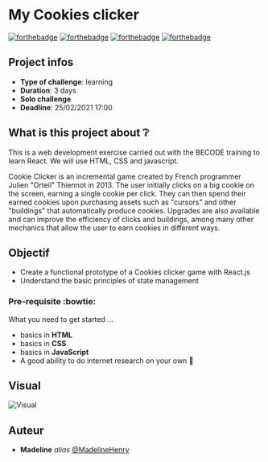 # My Cookies clicker

[![forthebadge](http://forthebadge.com/images/badges/built-with-love.svg)](http://forthebadge.com) [![forthebadge](https://forthebadge.com/images/badges/validated-html5.svg)](http://forthebadge.com) [![forthebadge](https://forthebadge.com/images/badges/made-with-javascript.svg)](http://forthebadge.com) [![forthebadge](https://forthebadge.com/images/badges/uses-css.svg)](http://forthebadge.com)

## Project infos 

- **Type of challenge**: learning
- **Duration**: 3 days
- **Solo challenge**
- **Deadline**: 25/02/2021 17:00 

## What is this project about :grey_question:

This is a web development exercise carried out with the BECODE training to learn React. We will use HTML, CSS and javascript.

Cookie Clicker is an incremental game created by French programmer Julien "Orteil" Thiennot in 2013. The user initially clicks on a big cookie on the screen, earning a single cookie per click. They can then spend their earned cookies upon purchasing assets such as "cursors" and other "buildings" that automatically produce cookies. Upgrades are also available and can improve the efficiency of clicks and buildings, among many other mechanics that allow the user to earn cookies in different ways.

## Objectif

- Create a functional prototype of a Cookies clicker game with React.js 
- Understand the basic principles of state management

### Pre-requisite :bowtie:

What you need to get started ...

- basics in **HTML**
- basics in **CSS**
- basics in **JavaScript**
- A good ability to do internet research on your own :muscle: 

## Visual

![Visual](https://github.com/MadelineHenry/28-cookiesclicker/src/imgs/cookiesclicker.png)
 

## Auteur
* **Madeline** _alias_ [@MadelineHenry](https://github.com/MadelineHenry)
